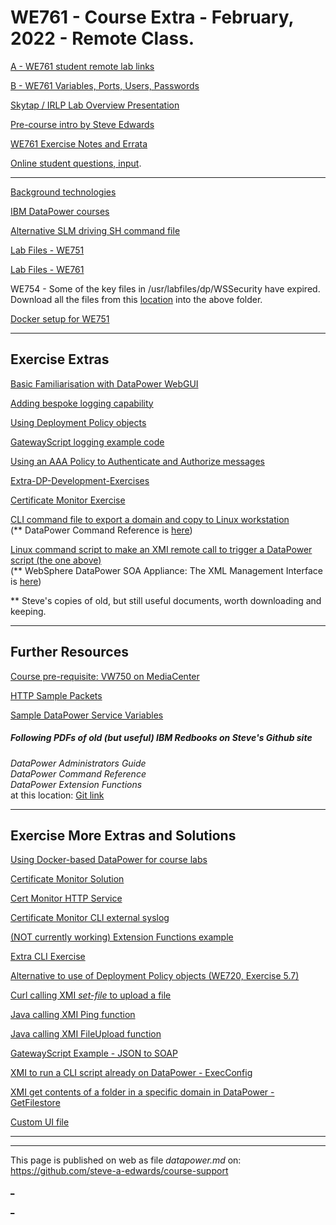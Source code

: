 # WE761 - Course Extra - February, 2022 - Remote Class.

[A - WE761 student remote lab links](https://github.com/steve-a-edwards/we761/blob/master/class-info/2022-02-28.md "Click this link to see the student links to the IRLP Labs.")  

<!--
[B - WE75x Variables, Ports, Users, Passwords](https://docs.google.com/document/d/e/2PACX-1vS5lZHs2tdYqQfV69FIBwk8be_IxIjSFe_7h_72iavp4TElK0f8QCEsmmosyn3Z5VYcOEAQ8QUT4XVD/pub "Values for WE751, WE752, WE753, WE754 Exercises.")
-->

[B - WE761 Variables, Ports, Users, Passwords](https://docs.google.com/document/d/e/2PACX-1vT1Gi9H_yZ9wy3LbPkOwBY-dJ45IjGUjDZVtJTt1GyKFTMmhJjUoZZ8DK6_CfZdLJq4Un8oJ0YIIs_1/pub "Values for WE761 Exercises.")

[Skytap / IRLP Lab Overview Presentation](https://docs.google.com/document/d/e/2PACX-1vTkYdV767hCbGRRPRicC7TDzXmKEAcQaFYkKkbHN_YTGHw7Nn_UAqjB9yj0nuPw-XJLLEKCh9tsOiy2/pub "Brief overview of the Ubuntu Desktop and DataPower remote images.")


[Pre-course intro by Steve Edwards](https://drive.google.com/open?id=15xFNTXAw26AHOB83B1Eqoa907ICdcqBa)

<!--
[WE751 Exercise Notes and Errata](https://docs.google.com/document/d/e/2PACX-1vSc_FPl2vCypuEtKs-822e7skjTG_PYZHI11TaQ9leyg_RYyzNU650hHm69KK2Vu2hkF9svULuCMOtT/pub)
-->

<!--
[WE754 Exercise Notes and Errata](https://docs.google.com/document/d/e/2PACX-1vTph5P1nmoCDmLv_Ex6RaK61ZMek9Ob3qEEQT0a-z_xF7bGwuJ6xv8ospNaBBN7eMidPHFMnSVB_ask/pub)
-->

[WE761 Exercise Notes and Errata](https://docs.google.com/document/d/e/2PACX-1vRcV7Rqh0NmXnPf9XZmW4kZQTY8a80-LhESSVonywK8csnDCr5Xmtz3O5bIcjqiijG0cbPM5sXL9xNm/pub)


[Online student questions, input](https://docs.google.com/document/d/1sSljg4K5qNYO0lbjifHV2Xim9MvnJn3sNtFL7Gb5z00/edit?usp=sharing).

<!--
[Student Survey link - WE751](https://www.verhoef-training.co.uk/contact-us/course-eval)
-->

<!--
[Online Survey link - WE751](https://globalknowledge.az1.qualtrics.com/jfe/form/SV_2l9xxtKvLOyJCKN?EVENTID=NL162661)
-->

<hr/>
<!--
<b>Survey Links - WE761G, Feb 2022</b>

The following survey links will not work as expected using Chrome. Use instead Firefox / Safari / ...<br/> 
Also, the surveys are only available on the last day:

[WE761 Online Survey link - Swedish students](https://www.metricsthatmatter.com/url/u.aspx?3B35E1D9D180786595)  
[WE761 Online Survey link - UK student](https://www.metricsthatmatter.com/url/u.aspx?4F287CD4B180789141)  

<hr/>
-->

[Background technologies](https://docs.google.com/document/d/e/2PACX-1vRz55FiP8rMVwP3HkDDJZP8r0CJWfd5vmHAk6H6kuVUlRe1d9jnxJZkRFHXGUxCZlcZzqfyj3yL78hH/pub)

[IBM DataPower courses](https://github.com/steve-a-edwards/course-support/blob/master/ibm-datapower-courses.md)

[Alternative SLM driving SH command file](https://github.com/steve-a-edwards/we751/blob/master/driveSLM-WE751.sh)

[Lab Files - WE751](https://drive.google.com/file/d/1iB-2_XFKUSKskYtp7r05huP5Cg8s1ELy/view?usp=sharing "Take away lab files in a ZIP (click this link, then click Download link at the top right of the page).")

[Lab Files - WE761](https://drive.google.com/file/d/1HjmIZruNDIUsfUJVMXeDKm8LhoHop9Es/view?usp=sharing "Take away lab files in a ZIP (click this link, then click Download link at the top right of the page).")

WE754 - Some of the key files in /usr/labfiles/dp/WSSecurity have expired.  
Download all the files from this [location](https://github.com/steve-a-edwards/we754/tree/master/updated-keys) into the above folder.  

[Docker setup for WE751](https://docs.google.com/document/d/e/2PACX-1vRV0CsvOjrHi73y9rSqdbWtAUuw_CKY9FUx7N1cJYDU1e7i2ekiqACknU2c2bjBKIt_mLxxYMnicQqc/pub)

---
## Exercise Extras

[Basic Familiarisation with DataPower WebGUI](https://docs.google.com/document/d/13rxAq57LTh6gDvXbtAWtdGpq71U8hvMJYro-DQ3Ax-s/pub "Exploring DataPower features.")

[Adding bespoke logging capability](https://github.com/steve-a-edwards/we751/blob/master/extra-exercises/error-handling-log.xsl "Instructions are in the XSL file.")

[Using Deployment Policy objects](https://docs.google.com/document/d/e/2PACX-1vQck_UzM3hvdgnGQLcRRUWkUQiGf1WpIiafDsS5D6J01LSbe1oerKW32xlrxQedoObZ64M6qrDlCn4Q/pub "See here")

[GatewayScript logging example code](https://github.com/steve-a-edwards/GatewayScript-Examples/blob/master/7.2/console-log-own-category.js "Log entry triggering using specific category.")

[Using an AAA Policy to Authenticate and Authorize messages](https://docs.google.com/document/d/e/2PACX-1vRiP1KJbHpwNsOv0VZVLGrGWO2Fxm0U5WhuX_q2m1FgjFvl6i5niJTQqutdBdGCCu-NkXvKS4QroUQK/pub "Augments existing HelloWorld MPGW.")

[Extra-DP-Development-Exercises](https://docs.google.com/document/d/e/2PACX-1vSGRFk7b1xfEF9JlFCshlwBeLtSViPqjEAJ8qTc9A1EkeK3R9uyRYrMXY1_wqJ8SphjKFj1lIT2mxPf/pub "HTTP Service, side calls ... .")

[Certificate Monitor Exercise](https://docs.google.com/document/d/1__F2cUCBpwJQhDnasWLTCYUUo3Cym_YU3R-fQmtxQKw/pub "This exercise require logging in as user *sysadmin*.")

[CLI command file to export a domain and copy to Linux workstation](https://docs.google.com/document/d/e/2PACX-1vQiDAh-grlfECZpVXCELdN6AUxScO8uNEjGaJiAIbXywUDLRQtSca_i88X54h3yClpeQf5RJ_WXJjIX/pub)   
(** DataPower Command Reference is [here](https://drive.google.com/file/d/0B3s7NxeB9e0ZRXQ1dUZuVjRlZmc/view?usp=sharing "XI50, 3.8.1, June 2010."))

[Linux command script to make an XMI remote call to trigger a DataPower script (the one above)](https://github.com/steve-a-edwards/we761/blob/master/sample-sh-code/xmi-ExecConfig.sh)   
(** WebSphere DataPower SOA Appliance: The XML Management Interface is [here](https://drive.google.com/file/d/0B3s7NxeB9e0ZNWFoT3VkbjJtMWc/view?usp=sharing "XI50, 3.7, September 2008."))   

 ** Steve's copies of old, but still useful documents, worth downloading and keeping.


---
## Further Resources

[Course pre-requisite: VW750 on MediaCenter](https://mediacenter.ibm.com/media/t/1_fb2tsml1 "IBM DataPower Gateway Appliance V7.5.0 Technical Introduction by Jim Brown, Mar 2016  - Youtube (49:02).")

<!-- MANY DEVELOPERWORKS ARTICLES REMOVED
[References DataPower](https://docs.google.com/document/pub?id=17BJWdE56IrUkiQExRFktQWqD2-gQOpBxqVpQ-7eLmu0 "Compiled by Steve for over 10 years.")
-->

[HTTP Sample Packets](https://drive.google.com/file/d/0B3s7NxeB9e0ZdkN0bERRZjZGZm8/view?usp=sharing&resourcekey=0-9VX854OHgMKo4h_yldTXbA "Samples showing HTTP methods, HTTP headers, URIs, content, ...")

[Sample DataPower Service Variables](https://raw.githubusercontent.com/steve-a-edwards/we751/master/sample-datapower-service-vars.md "As may be seen in the multistep probe.")

##### Following PDFs of old (but useful) IBM Redbooks on Steve's Github site  
 *DataPower Administrators Guide*  
 *DataPower Command Reference*  
 *DataPower Extension Functions*  
at this location: [Git link](https://github.com/steve-a-edwards/course-support/tree/master/redbooks)
<!--
[DataPower Administrators Guide](https://drive.google.com/file/d/0B3s7NxeB9e0ZVnZ1UExMSnBxNUU/view?usp=sharing "XI50, 3.8.1, June 2010.")

[DataPower Command Reference](https://drive.google.com/file/d/0B3s7NxeB9e0ZRXQ1dUZuVjRlZmc/view?usp=sharing "XI50, 3.8.1, June 2010.")

[DataPower Extension Functions](https://drive.google.com/file/d/0B3s7NxeB9e0ZSkdVbDF0eFUxaE0/view?usp=sharing "XI50, 3.8.1, August 2010.")

[WebSphere DataPower SOA Appliance: The XML Management Interface](https://drive.google.com/file/d/0B3s7NxeB9e0ZNWFoT3VkbjJtMWc/view?usp=sharing "XI50, 3.7, September 2008.")
-->

---
## Exercise More Extras and Solutions

[Using Docker-based DataPower for course labs](https://docs.google.com/document/d/e/2PACX-1vRV0CsvOjrHi73y9rSqdbWtAUuw_CKY9FUx7N1cJYDU1e7i2ekiqACknU2c2bjBKIt_mLxxYMnicQqc/pub "Shows how to set up a Docker-based DataPower and carry out the course labs.")

[Certificate Monitor Solution](https://docs.google.com/document/d/1gJw9D7yPTKfvnNKHPTiRO5rIrA90y9UtlGkQyYyEWZc/pub)

[Cert Monitor HTTP Service](https://docs.google.com/document/d/1gnTpya776wh0nYOhPBWPvZOwKrrBn34Ndl6lAjhO0Cw/pub "A service giving access to a log file, without having to login to DataPower.")

[Certificate Monitor CLI external syslog](https://docs.google.com/document/d/1lKNC6ehkyI7NrjT75sb-OvDVRT7nSNpR9eJSxSjdJf0/pub)

[(NOT currently working) Extension Functions example](https://docs.google.com/document/d/1hQnJWln_Dom4sadZpwgQQi7IwJAMJ0l2TOn53Ik2gcY/pub)

[Extra CLI Exercise](https://docs.google.com/document/d/1zjyVUejlf5z8ccDGr1RlcCsiLVt1qFDK7we6FNODsA4/pub)

[Alternative to use of Deployment Policy objects (WE720, Exercise 5.7)](https://docs.google.com/document/d/1q9slRFciYfYjxjn7hC2PnFK_dd5R5P63kbiGP_ow8ZM/pub "CLI to change configuration in another domain: change-configuration-studentnn_import_domain.cfg") 

[Curl calling XMI *set-file* to upload a file](https://docs.google.com/document/d/1LBxDBO_tXPUiWBGeH66qRd5gMNVky-PqPsOoxstUZBA/edit?usp=sharing)  

[Java calling XMI Ping function](https://docs.google.com/document/d/1y7jkuigh-pXSOE8xQDjaTolRPOpUCkHSHtpfUU87yoE/pub "Ping-Using-WSDL-Generated-Java.")

[Java calling XMI FileUpload function](https://docs.google.com/document/d/1K4S1LXZTq5YMtuKLZFBS2zAYiWIH0OMCvgkfzlcbif4/pub "FileUpload-Using-WSDL-Generated-Java.")

[GatewayScript Example  - JSON to SOAP](https://docs.google.com/document/d/1QB_nugvVLhaJ6OmLXUgb5J-WHhmB9T6SqmV3Bn4_G6o/pub)  

[XMI to run a CLI script already on DataPower - ExecConfig](https://docs.google.com/document/d/1UNOIY4jWCPZajk0dQ0q06_rbnejOAiNwddqywpttv10/pub)

[XMI get contents of a folder in a specific domain in DataPower - GetFilestore](https://docs.google.com/document/d/1JsSblUBIcpjOeGhJkHpKfuhqBF4szC8hAW4NBLuGL_o/pub)

[Custom UI file](https://github.com/steve-a-edwards/we761/blob/master/various/se-custom-ui.xml)


---

<!--
[DataPower Monitoring Facility](http://www.escala-live.co.uk:84 "This is a DataPower-based service, using XMI to find the status of other DataPowers. Try the SVG links using Firefox or Chrome.")
-->

---

This page is published on web as file *datapower.md* on: <https://github.com/steve-a-edwards/course-support>  
<!-- MTM SE Instructor -->
[_](https://www.metricsthatmatter.com/url/u.aspx?098BEFF00180786592)  
<!-- MTM UK Instructor -->
[_](https://www.metricsthatmatter.com/url/u.aspx?AA5EAC05B180789143)  
